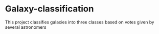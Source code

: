 # Galaxy-classification
This project classifies galaxies into three classes based on votes given by several astronomers
